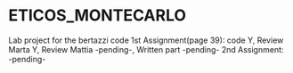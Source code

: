 # ETICOS_MONTECARLO
Lab project for the bertazzi code
1st Assignment(page 39): code Y, Review Marta Y, Review Mattia -pending-, Written part -pending-
2nd Assignment: -pending-
